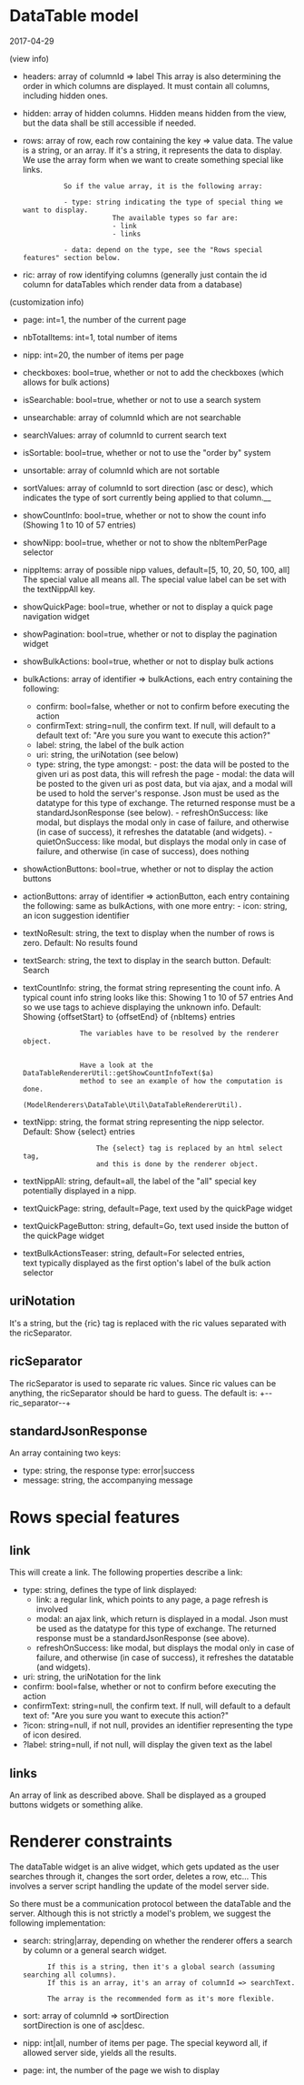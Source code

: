 DataTable model
===================
2017-04-29



(view info)
- headers: array of columnId => label
                This array is also determining the order in which columns are displayed.
                It must contain all columns, including hidden ones.
- hidden: array of hidden columns.
                Hidden means hidden from the view, but the data shall be still accessible if needed.
- rows: array of row, each row containing the key => value data.
                The value is a string, or an array.
                If it's a string, it represents the data to display.
                We use the array form when we want to create something special like links.
                
                So if the value array, it is the following array:
                
                - type: string indicating the type of special thing we want to display.
                            The available types so far are:
                            - link
                            - links
                
                - data: depend on the type, see the "Rows special features" section below.
                
- ric: array of row identifying columns (generally just contain the id column for dataTables which render data from a database)
                
                
                
                
                

                
(customization info)
- page: int=1, the number of the current page                
- nbTotalItems: int=1, total number of items                
- nipp: int=20, the number of items per page
- checkboxes: bool=true, whether or not to add the checkboxes (which allows for bulk actions)
- isSearchable: bool=true, whether or not to use a search system
- unsearchable: array of columnId which are not searchable
- searchValues: array of columnId to current search text
- isSortable: bool=true, whether or not to use the "order by" system
- unsortable: array of columnId which are not sortable 
- sortValues: array of columnId to sort direction (asc or desc), which indicates the 
                type of sort currently being applied to that column.__
                
- showCountInfo: bool=true, whether or not to show the count info (Showing 1 to 10 of 57 entries)
- showNipp: bool=true, whether or not to show the nbItemPerPage selector
- nippItems: array of possible nipp values, default=\[5, 10, 20, 50, 100, all]
                The special value all means all.
                The special value label can be set with the textNippAll key.
                
- showQuickPage: bool=true, whether or not to display a quick page navigation widget
- showPagination: bool=true, whether or not to display the pagination widget
- showBulkActions: bool=true, whether or not to display bulk actions
- bulkActions: array of identifier => bulkActions, each entry containing the following:
    - confirm: bool=false, whether or not to confirm before executing the action
    - confirmText: string=null, the confirm text. If null, will default to 
                    a default text of: "Are you sure you want to execute this action?"
    - label: string, the label of the bulk action
    - uri: string, the uriNotation (see below) 
    - type: string, the type amongst:
            - post: the data will be posted to the given uri as post data, this will refresh the page
            - modal: the data will be posted to the given uri as post data, but via ajax, and a modal
                        will be used to hold the server's response.
                        Json must be used as the datatype for this type of exchange.
                        The returned response must be a standardJsonResponse (see below).
            - refreshOnSuccess: like modal, but displays the modal only in case of failure,
                        and otherwise (in case of success), it refreshes the datatable (and widgets).
            - quietOnSuccess: like modal, but displays the modal only in case of failure,
                        and otherwise (in case of success), does nothing
                              
            
- showActionButtons: bool=true, whether or not to display the action buttons
- actionButtons: array of identifier => actionButton, each entry containing the following:
                same as bulkActions, with one more entry:
                    - icon: string, an icon suggestion identifier
                
                

            
- textNoResult: string, the text to display when the number of rows is zero.
                Default: No results found
- textSearch: string, the text to display in the search button.
                Default: Search
- textCountInfo: string, the format string representing the count info.
                    A typical count info string looks like this:
                    Showing 1 to 10 of 57 entries
                    And so we use tags to achieve displaying the unknown info.
                    Default: Showing {offsetStart} to {offsetEnd} of {nbItems} entries
                    
                    The variables have to be resolved by the renderer object.
                    
                    
                    Have a look at the DataTableRendererUtil::getShowCountInfoText($a)
                    method to see an example of how the computation is done.
                    (ModelRenderers\DataTable\Util\DataTableRendererUtil).
- textNipp: string, the format string representing the nipp selector.
            Default: Show {select} entries
            
                        The {select} tag is replaced by an html select tag,
                        and this is done by the renderer object.
- textNippAll: string, default=all,
                    the label of the "all" special key potentially displayed in a nipp.  
- textQuickPage: string, default=Page, text used by the quickPage widget
- textQuickPageButton: string, default=Go, text used inside the button of the quickPage widget
- textBulkActionsTeaser: string, default=For selected entries,  
                            text typically displayed as the first option's label of the bulk action selector
                    
                    
                    
                    
                    
                    
                    
            
            
            
            

            
uriNotation         
------------
It's a string, but the {ric} tag is replaced with the ric values separated with the ricSeparator.
  
ricSeparator
---------------
The ricSeparator is used to separate ric values.
Since ric values can be anything, the ricSeparator should be hard to guess.
The default is: +--ric_separator--+


standardJsonResponse
-----------------
An array containing two keys:
- type: string, the response type: error|success
- message: string, the accompanying message 



Rows special features
=========================

link
---------
This will create a link.
The following properties describe a link:


- type: string, defines the type of link displayed:
    - link: a regular link, which points to any page, a page refresh is involved
    - modal: an ajax link, which return is displayed in a modal.
            Json must be used as the datatype for this type of exchange.
            The returned response must be a standardJsonResponse (see above).
    - refreshOnSuccess: like modal, but displays the modal only in case of failure,
                        and otherwise (in case of success), it refreshes the datatable (and widgets).
- uri: string, the uriNotation for the link
- confirm: bool=false, whether or not to confirm before executing the action
- confirmText: string=null, the confirm text. If null, will default to 
                a default text of: "Are you sure you want to execute this action?"
- ?icon: string=null, if not null, provides an identifier representing the type of icon desired.
- ?label: string=null, if not null, will display the given text as the label
                


links
---------
An array of link as described above.
Shall be displayed as a grouped buttons widgets or something alike.





Renderer constraints
========================
The dataTable widget is an alive widget, which gets updated as the user searches through it,
changes the sort order, deletes a row, etc...
This involves a server script handling the update of the model server side.

So there must be a communication protocol between the dataTable and the server.
Although this is not strictly a model's problem, we suggest the following implementation:





- search: string|array,
            depending on whether the renderer offers a search by column or a general search widget.
            
            If this is a string, then it's a global search (assuming searching all columns). 
            If this is an array, it's an array of columnId => searchText.
             
            The array is the recommended form as it's more flexible.
- sort: array of columnId => sortDirection  
                sortDirection is one of asc|desc.
- nipp: int|all, number of items per page. 
                    The special keyword all, if allowed server side, yields all the results.
- page: int, the number of the page we wish to display 
                      
                
            



